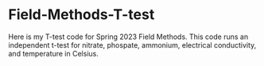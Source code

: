 # Field-Methods-T-test
Here is my T-test code for Spring 2023 Field Methods. This code runs an independent t-test for nitrate, phospate, ammonium, electrical conductivity, and temperature in Celsius.
